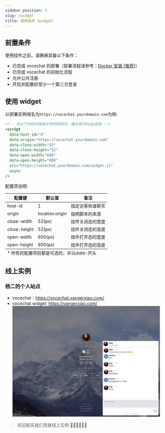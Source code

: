```yaml
---
sidebar_position: 3
slug: /widget
title: 使用挂件（widget）
---
```


## 前置条件

使用挂件之前，请确保具备以下条件：

- 已完成 vocechat 的部署（部署流程请参考：[Docker 安装 [推荐]](/install/install-by-docker)）
- 已完成 vocechat 的初始化流程
- 允许公共注册
- 开启并配置好至少一个第三方登录

## 使用 widget

以部署实例域名为`https://vocechat.yourdomain.com`为例:

```html
<!-- 将以下代码片段放于你的网页内，建议放于body底部 -->
<script
  data-host-id="4"
  data-origin="https://vocechat.yourdomain.com"
  data-close-width="52"
  data-close-height="52"
  data-open-width="600"
  data-open-height="800"
  src="https://vocechat.yourdomain.com/widget.js"
  async
/>
```

配置项说明:

<table >
<thead >
  <tr><th scope="col">配置键</th><th scope="col"  >默认值</th><th scope="col"  >备注</th></tr>
</thead>
<tbody>
  <tr ><td >host-id</td><td >1</td><td >指定访客和谁聊天</td></tr>
  <tr ><td >origin</td><td >location.origin</td><td >指明脚本的来源</td></tr>
  <tr ><td >close-width</td><td >52(px)</td><td >挂件关闭态的宽度</td></tr>
  <tr ><td >close-height</td><td >52(px)</td><td >挂件关闭态的高度</td></tr>
  <tr ><td >open-width</td><td >600(px)</td><td >挂件打开态的宽度</td></tr>
  <tr ><td >open-height</td><td >800(px)</td><td >挂件打开态的高度</td></tr>
</tbody>
<tfoot >
  <tr><td colspan="3">* 所有的配置项目都是可选的，并以<i >data-</i>开头</td></tr>
</tfoot>
</table>

## 线上实例

### 杨二的个人站点

- vocechat：https://vocechat.yangerxiao.com/
- vocechat widget: https://yangerxiao.com/
  ![widget demo](image/vocechat.widget.demo.jpeg)

> 欢迎联系我们贡献线上实例 👏🏻👏🏻👏🏻

